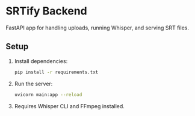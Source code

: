 # SRTify Backend

FastAPI app for handling uploads, running Whisper, and serving SRT files.

## Setup

1. Install dependencies:
   ```bash
   pip install -r requirements.txt
   ```
2. Run the server:
   ```bash
   uvicorn main:app --reload
   ```
3. Requires Whisper CLI and FFmpeg installed.
